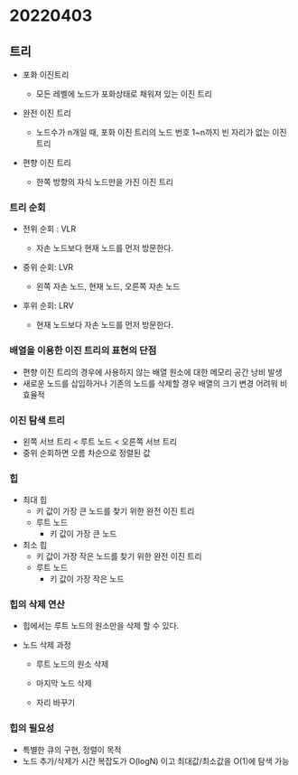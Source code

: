 # 20220403



## 트리

* 포화 이진트리
  * 모든 레벨에 노드가 포화상태로 채워져 있는 이진 트리

* 완전 이진 트리
  * 노드수가 n개일 때, 포화 이진 트리의 노드 번호 1~n까지 빈 자리가 없는 이진 트리

* 편향 이진 트리
  * 한쪽 방향의 자식 노드만을 가진 이진 트리



### 트리 순회

* 전위 순회 : VLR
  * 자손 노드보다 현재 노드를 먼저 방문한다.

* 중위 순회: LVR
  * 왼쪽 자손 노드, 현재 노드, 오른쪽 자손 노드
* 후위 순회: LRV
  * 현재 노드보다 자손 노드를 먼저 방문한다.



### 배열을 이용한 이진 트리의 표현의 단점

* 편향 이진 트리의 경우에 사용하지 않는 배열 원소에 대한 메모리 공간 낭비 발생
* 새로운 노드를 삽입하거나 기존의 노드를 삭제할 경우 배열의 크기 변경 어려워 비효율적



### 이진 탐색 트리

* 왼쪽 서브 트리 < 루트 노드 < 오른쪽 서브 트리
* 중위 순회하면 오름 차순으로 정렬된 값



### 힙

* 최대 힙
  * 키 값이 가장 큰 노드를 찾기 위한 완전 이진 트리
  * 루트 노드
    * 키 값이 가장 큰 노드
* 최소 힙
  * 키 값이 가장 작은 노드를 찾기 위한 완전 이진 트리
  * 루트 노드
    * 키 값이 가장 작은 노드



### 힙의 삭제 연산

* 힙에서는 루트 노드의 원소만을 삭제 할 수 있다.

* 노드 삭제 과정

  * 루트 노드의 원소 삭제

  * 마지막 노드 삭제

  * 자리 바꾸기



### 힙의 필요성

* 특별한 큐의 구현, 정렬이 목적
* 노드 추가/삭제가 시간 복잡도가 O(logN) 이고 최대값/최소값을 O(1)에 탐색 가능